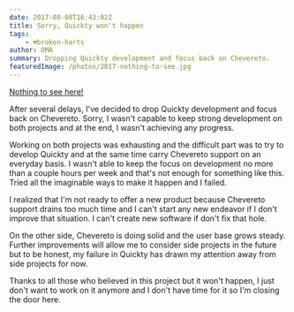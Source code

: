 ```yaml
---
date: 2017-08-08T16:43:02Z
title: Sorry, Quickty won't happen
tags:
    - 💔broken-harts 
author: OMA
summary: Dropping Quickty development and focus back on Chevereto.
featuredImage: /photos/2017-nothing-to-see.jpg
---
```


[Nothing to see here!](https://www.youtube.com/watch?v=aKnX5wci404)

After several delays, I've decided to drop Quickty development and focus back on Chevereto. Sorry, I wasn't capable to keep strong development on both projects and at the end, I wasn't achieving any progress.

Working on both projects was exhausting and the difficult part was to try to develop Quickty and at the same time carry Chevereto support on an everyday basis. I wasn't able to keep the focus on development no more than a couple hours per week and that's not enough for something like this. Tried all the imaginable ways to make it happen and I failed.

I realized that I'm not ready to offer a new product because Chevereto support drains too much time and I can't start any new endeavor if I don't improve that situation. I can't create new software if don't fix that hole.

On the other side, Chevereto is doing solid and the user base grows steady. Further improvements will allow me to consider side projects in the future but to be honest, my failure in Quickty has drawn my attention away from side projects for now.

Thanks to all those who believed in this project but it won't happen, I just don't want to work on it anymore and I don't have time for it so I'm closing the door here.
